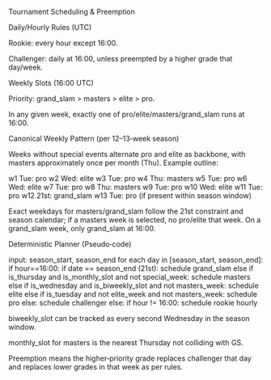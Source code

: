 Tournament Scheduling & Preemption

Daily/Hourly Rules (UTC)

Rookie: every hour except 16:00.

Challenger: daily at 16:00, unless preempted by a higher grade that day/week.

Weekly Slots (16:00 UTC)

Priority: grand_slam > masters > elite > pro.

In any given week, exactly one of pro/elite/masters/grand_slam runs at 16:00.

Canonical Weekly Pattern (per 12–13‑week season)

Weeks without special events alternate pro and elite as backbone, with masters approximately once per month (Thu). Example outline:

w1  Tue: pro
w2  Wed: elite
w3  Tue: pro
w4  Thu: masters
w5  Tue: pro
w6  Wed: elite
w7  Tue: pro
w8  Thu: masters
w9  Tue: pro
w10 Wed: elite
w11 Tue: pro
w12 21st: grand_slam
w13 Tue: pro (if present within season window)

Exact weekdays for masters/grand_slam follow the 21st constraint and season calendar; if a masters week is selected, no pro/elite that week. On a grand_slam week, only grand_slam at 16:00.

Deterministic Planner (Pseudo‑code)

input: season_start, season_end
for each day in [season_start, season_end]:
  if hour==16:00:
    if date == season_end (21st): schedule grand_slam
    else if is_thursday and is_monthly_slot and not special_week: schedule masters
    else if is_wednesday and is_biweekly_slot and not masters_week: schedule elite
    else if is_tuesday and not elite_week and not masters_week: schedule pro
    else: schedule challenger
  else:
    if hour != 16:00: schedule rookie hourly

biweekly_slot can be tracked as every second Wednesday in the season window.

monthly_slot for masters is the nearest Thursday not colliding with GS.

Preemption means the higher‑priority grade replaces challenger that day and replaces lower grades in that week as per rules.
